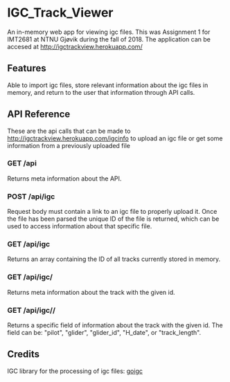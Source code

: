 # IGC_Track_Viewer
An in-memory web app for viewing igc files. This was Assignment 1 for IMT2681 at NTNU Gjøvik during the fall of 2018.
The application can be accesed at http://igctrackview.herokuapp.com/

## Features
Able to import igc files, store relevant information about the igc files in memory, and return to the user that information through API calls.


## API Reference
These are the api calls that can be made to http://igctrackview.herokuapp.com/igcinfo to upload an igc file or get some information from a previously uploaded file

### GET /api
Returns meta information about the API.

### POST /api/igc
Request body must contain a link to an igc file to properly upload it. Once the file has been parsed the unique ID of the file is returned, which can be used to access information about that specific file.

### GET /api/igc
Returns an array containing the ID of all tracks currently stored in memory.

### GET /api/igc/<id>
Returns meta information about the track with the given id.

### GET /api/igc/<id>/<field>
Returns a specific field of information about the track with the given id. The field can be: "pilot", "glider", "glider_id", "H_date", or "track_length".

## Credits
IGC library for the processing of igc files: [goigc](https://github.com/marni/goigc)